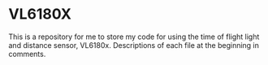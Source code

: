 # VL6180X
This is a repository for me to store my code for using the time of flight light and distance sensor, VL6180x.
Descriptions of each file at the beginning in comments.
